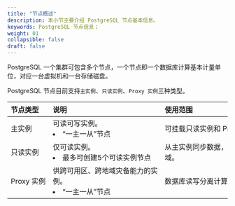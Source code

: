 ```yaml
---
title: "节点概述"
description: 本小节主要介绍 PostgreSQL 节点基本信息。 
keywords: PostgreSQL 节点信息；
weight: 01
collapsible: false
draft: false
---
```



PostgreSQL 一个集群可包含多个节点，一个节点即一个数据库计算基本计量单位，对应一台虚拟机和一台存储磁盘。

PostgreSQL 节点目前支持`主实例`、`只读实例`、`Proxy 实例`三种类型。

|<span style="display:inline-block;width:80px">节点类型</span> |<span style="display:inline-block;width:240px">说明</span>|<span style="display:inline-block;width:280px">使用范围</span> |
|:----|:----|:----|
|主实例   |  可读可写实例。 <li>“一主一从”节点  |可挂载只读实例和 Proxy 实例。|
|只读实例  |   仅可读实例。  <li>最多可创建5个可读实例节点   | 从主实例同步数据，只能与主实例同区域。|
|Proxy 实例  |  供跨可用区、跨地域灾备能力的实例。   <li>“一主一从”节点  | 数据库读写分离计算节点。|
